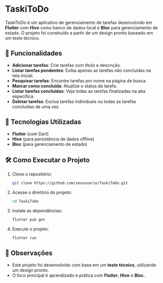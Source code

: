 # TaskiToDo

TaskiToDo é um aplicativo de gerenciamento de tarefas desenvolvido em **Flutter** com **Hive** como banco de dados local e **Bloc** para gerenciamento de estado. O projeto foi construído a partir de um design pronto baseado em um teste técnico.

## 📌 Funcionalidades

- **Adicionar tarefas**: Crie tarefas com título e descrição.
- **Listar tarefas pendentes**: Exiba apenas as tarefas não concluídas na tela inicial.
- **Pesquisar tarefas**: Encontre tarefas por nome na página de busca.
- **Marcar como concluída**: Atualize o status da tarefa.
- **Listar tarefas concluídas**: Veja todas as tarefas finalizadas na aba específica.
- **Deletar tarefas**: Exclua tarefas individuais ou todas as tarefas concluídas de uma vez.

## 🚀 Tecnologias Utilizadas

- **Flutter** (com Dart)
- **Hive** (para persistência de dados offline)
- **Bloc** (para gerenciamento de estado)

## 🛠️ Como Executar o Projeto

1. Clone o repositório:
   ```sh
   git clone https://github.com/seuusuario/TaskiToDo.git
   ```
2. Acesse o diretório do projeto:
   ```sh
   cd TaskiToDo
   ```
3. Instale as dependências:
   ```sh
   flutter pub get
   ```
4. Execute o projeto:
   ```sh
   flutter run
   ```

## 📌 Observações

- Este projeto foi desenvolvido com base em um **teste técnico**, utilizando um design pronto.
- O foco principal é aprendizado e prática com **Flutter**, **Hive** e **Bloc**..

